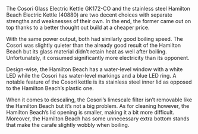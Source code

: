 The Cosori Glass Electric Kettle GK172-CO and the stainless steel Hamilton Beach Electric Kettle (40880) are two decent choices with separate strengths and weaknesses of their own. In the end, the former came out on top thanks to a better thought out build at a cheaper price.

With the same power output, both had similarly good boiling speed. The Cosori was slightly quieter than the already good result of the Hamilton Beach but its glass material didn’t retain heat as well after boiling. Unfortunately, it consumed significantly more electricity than its opponent.

Design-wise, the Hamilton Beach has a water-level window with a white LED while the Cosori has water-level markings and a blue LED ring. A notable feature of the Cosori kettle is its stainless steel inner lid as opposed to the Hamilton Beach’s plastic one.

When it comes to descaling, the Cosori’s limescale filter isn’t removable like the Hamilton Beach but it’s not a big problem. As for cleaning however, the Hamilton Beach’s lid opening is smaller, making it a bit more difficult. Moreover, the Hamilton Beach has some unnecessary extra bottom stands that make the carafe slightly wobbly when boiling.